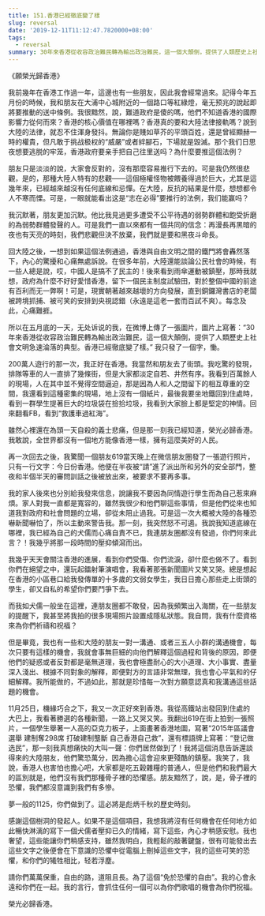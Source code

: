 ```yaml
---
title: 151.香港已經徹底變了樣
slug: reversal
date: '2019-12-11T11:12:47.7820000+08:00'
tags:
  - reversal
summary: 30年來香港從收容政治難民轉為輸出政治難民，這一個大顛倒，提供了人類歷史上社會文明急速淪落的典型
---
```

《願榮光歸香港》



我前幾年在香港工作過一年，這邊也有一些朋友，因此我會經常過來。記得今年五月份的時候，我和朋友在大浦中心城附近的一個路口等紅綠燈，毫无预兆的說起即將要推動的送中條例。我很黯然，說，難道政府是傻的嗎，他們不知道香港的國際影響力從何而來？香港的核心價值在哪裡嗎？香港真的要和大陸法律接軌嗎？說到大陸的法律，就忍不住渾身發抖。無論你是賤如草芥的平頭百姓，還是曾經顯赫一時的權貴，但凡敢于挑战极权的“威嚴”或者絆腳石，下場就是毀滅。那个我们日思夜想要逃脱的牢笼，香港政府要亲手把自己往里送吗？為什麼要推這個法例？



朋友只是淡淡的說，大家會反對的，沒有那麼容易推行下去的。可是我仍然很悲觀，是的，那種大陸人特有的悲觀——這個極權怪物被餵養得過於巨大，尤其是這幾年來，已經越來越沒有任何底線和忌憚。在大陸，反抗的結果是什麼，想想都令人不寒而慄。可是，一眼就能看出这是“志在必得”要推行的法例，我们能赢吗？



我沉默著，朋友更加沉默。他比我見過更多遭受不公平待遇的弱勢群體和飽受折磨的為弱勢群體發聲的人。可是我們一直以來都有一個共同的信念：再漫長再黑暗的夜也有天亮的時刻，我們悲觀但決不放棄，我們就是要和黑夜斗命長。



回大陸之後，一想到如果這個法例通過，香港與自由文明之間的鐵門將會轟然落下，內心的驚擾和心痛無處訴說。在很多年前，大陸還能談論公民社會的時候，有一些人總是說，哎，中國人是搞不了民主的！後來看到雨傘運動被鎮壓，那時我就想，政府為什麼不好好愛惜香港，留下一個民主制度試驗田，對於整個中國的前途有百利而无一弊啊！可是，現實朝著越來越壞的方向發展，直到銅鑼灣書店的老闆被跨境抓捕、被可笑的安排到央視認錯（永遠是這老一套而百試不爽）。每念及此，心痛難捱。



所以在五月底的一天，无处诉说的我，在微博上傳了一張圖片，圖片上寫著：“30年來香港從收容政治難民轉為輸出政治難民，這一個大顛倒，提供了人類歷史上社會文明急速淪落的典型。香港已經徹底變了樣。” 我只發了一個字，慟。



200萬人遊行的那一次，我正好在香港。我當然和朋友去了街頭。我吃驚的發現，排隊等車的人一直排了幾條街，但是大家都淡定自若、井然有序。我看到百萬餘人的現場，人在其中並不覺得空間逼迫，那是因為人和人之間留下的相互尊重的空間，我還看到這種密集的現場，地上沒有一個紙片，最後我要坐地鐵回到住處時，看到一群學生提著巨大的垃圾袋在撿拾垃圾，我看到大家臉上都是堅定的神情。回來翻看FB，看到“救護車過紅海”。



雖然心裡還在為頭一天自殺的義士悲痛，但是那一刻我已經知道，榮光必歸香港。我敢說，全世界都沒有一個地方能像香港一樣，擁有這麼美好的人民。



再一次回去之後，我驚聞一個朋友619當天晚上在微信朋友圈發了一張遊行照片，只有一行文字：今日份香港。他便在半夜被“請”進了派出所和另外的安全部門，整夜和半個半天的審問訓話之後被放出來，被要求不要再多事。



我的家人後來也分別給我發來信息，說讓我不要因為同情遊行學生而為自己惹來麻煩。家人對我一直都是寬容的，雖然我很少和他們聊這些事情，但是他們從來也知道我對政府和社會問題的立場，卻從未阻止過我。可是這一次大概被大陸的各種恐嚇新聞嚇怕了，所以主動來警告我。那一刻，我突然怒不可遏。我說我知道底線在哪裡，我已經為自己的犬儒而心痛自責不已，我連朋友圈都沒有發過，你們何來此言？！我幾乎將那一段時間的壓抑傾瀉而出。



我幾乎天天會關注香港的進展，看到你們受傷、你們流淚，卻什麼也做不了。看到你們在絕望之中，還玩起鐳射筆演唱會，我看著那張新聞圖片又笑又哭。總是想起在香港的小區巷口給我發傳單的十多歲的文弱女學生，我日日擔心那些走上街頭的學生，卻又自私的希望你們要鬥爭下去。



而我如犬儒一般坐在這裡，連朋友圈都不敢發，因為我頻繁出入海關，在一些朋友的提醒下，我甚至將我拍的很多現場照片設置成隱私狀態。我自問，我有什麼資格來為你們祈禱和祝福？



但是畢竟，我也有一些和大陸的朋友一對一溝通、或者三五人小群的溝通機會，每次只要有這樣的機會，我就會事無巨細的向他們解釋這個過程和背後的原因，即便他們的疑惑或者反對都是毫無道理，我也會極盡耐心的大小道理、大小事實、盡量深入淺出、根據不同對象的解釋，即便對方的言語非常無理，我也會心平氣和的仔細解釋。我所能做的，不過如此，那就是珍惜每一次對方願意認真和我溝通這些話題的機會。



11月25日，機緣巧合之下，我又一次正好來到香港。我從高鐵站出發回到住處的大巴上，我看著勝選的各種新聞，一路上又哭又笑。我翻出619在街上拍到一張照片，一個學生舉著一人高的亞克力板子，上面畫著香港地圖，寫著“2015年區議會選舉  建制奪298席  打破建制壟斷 自己香港自己救”，還有標語牌上寫著：“登记做选民”，那一刻我真想痛快的大叫一聲：你們居然做到了！我將這個消息告訴還談得來的大陸朋友，他們驚恐萬分，因為擔心這會迎來更殘酷的鎮壓。我笑了，我說，香港人也害怕也擔心吧，大家都是吃五穀雜糧的普通人，但是他們和我們最大的區別就是，他們沒有我們那種骨子裡的恐懼感。朋友黯然了，說，是，骨子裡的恐懼，我們都沒意識到我們有多慘。



夢一般的1125，你們做到了。這必將是彪炳千秋的歷史時刻。



感謝這個樹洞的發起人。如果不是這個項目，我想我將沒有任何機會在任何地方如此暢快淋漓的寫下一個犬儒者壓抑已久的情緒，寫下這些，內心才稍感安慰。我也奢望，這些能讓你們稍感支持，雖然我明白，我輕鬆的敲著鍵盤，很有可能發出去這些文字之後便會在下意識的恐懼中從電腦上刪掉這些文字，我的這些可笑的恐懼，和你們的犧牲相比，轻若浮塵。



請你們萬萬保重，自由的路，道阻且長。為了這個“免於恐懼的自由”。我的心會永遠和你們在一起。我的言行，會抓住任何一個可以為你們歌唱的機會為你們祝福。



榮光必歸香港。
